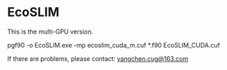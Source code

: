 # EcoSLIM
This is the multi-GPU version.

pgf90 -o EcoSLIM.exe -mp ecoslim_cuda_m.cuf *.f90 EcoSLIM_CUDA.cuf

If there are problems, please contact:
yangchen.cug@163.com
